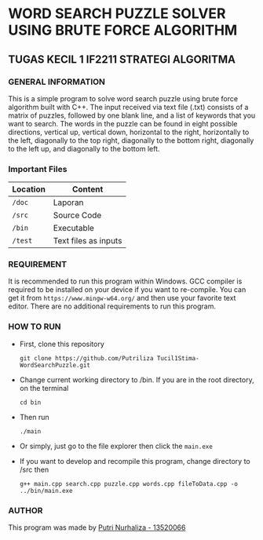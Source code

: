 # WORD SEARCH PUZZLE SOLVER USING BRUTE FORCE ALGORITHM
## TUGAS KECIL 1 IF2211 STRATEGI ALGORITMA


### GENERAL INFORMATION
This is a simple program to solve word search puzzle using brute force algorithm built with C++. The input received via text file (.txt) consists of a matrix of puzzles, followed by one blank line, and a list of keywords that you want to search. The words in the puzzle can be
found in eight possible directions, vertical up, vertical down, horizontal to the right, horizontally to the left, diagonally to the top right, diagonally to the bottom right, diagonally to the left
up, and diagonally to the bottom left.

### Important Files
| Location          |  Content                  |
|-------------------|---------------------------|
| `/doc`            | Laporan                   |
| `/src`            | Source Code               |
| `/bin`            | Executable                |
| `/test`           | Text files as inputs      |

### REQUIREMENT
It is recommended to run this program within Windows. GCC compiler is required to be installed on your device if you want to re-compile. You can get it from `https://www.mingw-w64.org/` and then use your favorite text editor. There are no additional requirements to run this program.
### HOW TO RUN
* First, clone this repository
   ```
   git clone https://github.com/Putriliza Tucil1Stima-WordSearchPuzzle.git
   ```
* Change current working directory to /bin. If you are in the root directory, on the terminal
   ```
   cd bin
   ```
* Then run
   ```
   ./main
   ```
* Or simply, just go to the file explorer then click the `main.exe`

* If you want to develop and recompile this program, change directory to /src then
  ```
  g++ main.cpp search.cpp puzzle.cpp words.cpp fileToData.cpp -o ../bin/main.exe
  ```



### AUTHOR
This program was made by [Putri Nurhaliza - 13520066](mailto:putrilza05@gmail.com)


